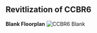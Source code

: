 ## Revitlization of CCBR6

**Blank Floorplan**
![CCBR6 Blank](https://github.com/user-attachments/assets/da7e490e-7814-4123-b681-63deae5616d9)

